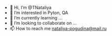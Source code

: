 - 👋 Hi, I’m @TNataliya
- 👀 I’m interested in Pyton, QA
- 🌱 I’m currently learning ...
- 💞️ I’m looking to collaborate on ...
- 📫 How to reach me nataliya-pogudina@mail.ru

<!---
TNataliya/TNataliya is a ✨ special ✨ repository because its `README.md` (this file) appears on your GitHub profile.
You can click the Preview link to take a look at your changes.
--->
